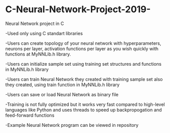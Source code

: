 # C-Neural-Network-Project-2019-
Neural Network project in C

-Used only using C standart libraries

-Users can create topology of your neural network with hyperparameters, neurons per layer, activation functions per layer as you wish quickly with functions at MyNNLib.h library.

-Users can initialize sample set using training set structures and functions in MyNNLib.h library

-Users can train Neural Network they created with training sample set also they created, using train function in MyNNLib.h library

-Users can save or load Neural Network as binary file

-Training is not fully optimized but it works very fast compared to high-level languages like Python and uses threads to speed up backpropogation and feed-forward functions

-Example Neural Network program can be viewed in repository


